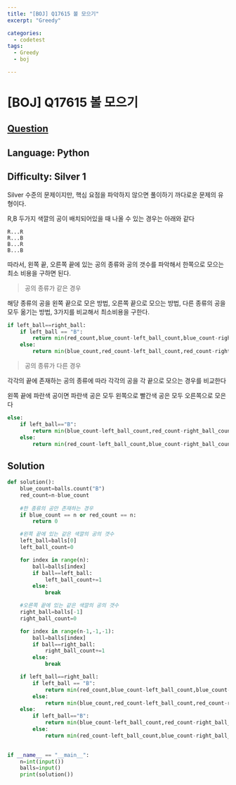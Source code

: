 ```yaml
---
title: "[BOJ] Q17615 볼 모으기"
excerpt: "Greedy"

categories:
  - codetest
tags:
  - Greedy
  - boj

---
```

# [BOJ] Q17615 볼 모으기
## [Question](https://www.acmicpc.net/problem/17615)
## Language: Python
## Difficulty: Silver 1

Silver 수준의 문제이지만, 핵심 요점을 파악하지 않으면 풀이하기 까다로운 문제의 유형이다.

R,B 두가지 색깔의 공이 배치되어있을 때 나올 수 있는 경우는 아래와 같다

```
R...R
R...B
B...R
B...B
```

따라서, 왼쪽 끝, 오른쪽 끝에 있는 공의 종류와 공의 갯수를 파악해서 한쪽으로 모으는 최소 비용을 구하면 된다.

> 공의 종류가 같은 경우

해당 종류의 공을 왼쪽 끝으로 모은 방법, 오른쪽 끝으로 모으는 방법, 다른 종류의 공을 모두 옮기는 방법, 3가지를 비교해서 최소비용을 구한다.

```python
if left_ball==right_ball:
    if left_ball == "B":
        return min(red_count,blue_count-left_ball_count,blue_count-right_ball_count)
    else:
        return min(blue_count,red_count-left_ball_count,red_count-right_ball_count)
```

> 공의 종류가 다른 경우

각각의 끝에 존재하는 공의 종류에 따라 각각의 공을 각 끝으로 모으는 경우를 비교한다

왼쪽 끝에 파란색 공이면 파란색 공은 모두 왼쪽으로 빨간색 공은 모두 오른쪽으로 모은다

```python
else:
    if left_ball=="B":
        return min(blue_count-left_ball_count,red_count-right_ball_count)
    else:
        return min(red_count-left_ball_count,blue_count-right_ball_count)
```

## Solution

```python
def solution():
    blue_count=balls.count("B")
    red_count=n-blue_count
    
    #한 종류의 공만 존재하는 경우
    if blue_count == n or red_count == n:
        return 0

    #왼쪽 끝에 있는 같은 색깔의 공의 갯수
    left_ball=balls[0]
    left_ball_count=0

    for index in range(n):
        ball=balls[index]
        if ball==left_ball:
            left_ball_count+=1
        else:
            break

    #오른쪽 끝에 있는 같은 색깔의 공의 갯수
    right_ball=balls[-1]
    right_ball_count=0

    for index in range(n-1,-1,-1):
        ball=balls[index]
        if ball==right_ball:
            right_ball_count+=1
        else:
            break

    if left_ball==right_ball:
        if left_ball == "B":
            return min(red_count,blue_count-left_ball_count,blue_count-right_ball_count)
        else:
            return min(blue_count,red_count-left_ball_count,red_count-right_ball_count)
    else:
        if left_ball=="B":
            return min(blue_count-left_ball_count,red_count-right_ball_count)
        else:
            return min(red_count-left_ball_count,blue_count-right_ball_count)
    

if __name__ == "__main__":
    n=int(input())
    balls=input()
    print(solution())

```
